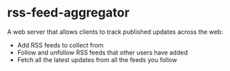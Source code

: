 # rss-feed-aggregator

A web server that allows clients to track published updates across the web:

- Add RSS feeds to collect from
- Follow and unfollow RSS feeds that other users have added
- Fetch all the latest updates from all the feeds you follow
